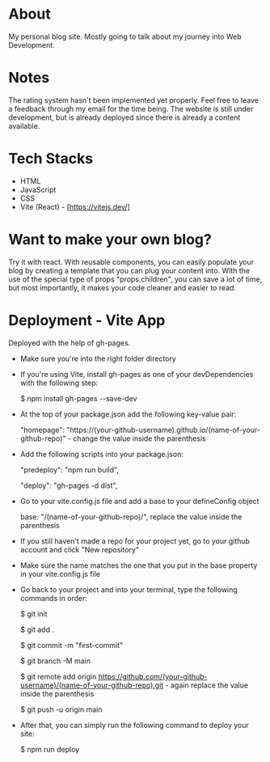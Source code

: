 # About

My personal blog site. Mostly going to talk about my journey into Web Development.

# Notes

The rating system hasn't been implemented yet properly. Feel free to leave a feedback through my email for the time being.
The website is still under development, but is already deployed since there is already a content available.

# Tech Stacks

- HTML
- JavaScript
- CSS
- Vite (React) - [https://vitejs.dev/]

# Want to make your own blog?

Try it with react. With reusable components, you can easily populate your blog by creating a template that you can plug your content into. With the use of the special type of props "props.children", you can save a lot of time, but most importantly, it makes your code cleaner and easier to read.

# Deployment - Vite App

Deployed with the help of gh-pages.

- Make sure you're into the right folder directory

- If you're using Vite, install gh-pages as one of your devDependencies with the following step:

  $ npm install gh-pages --save-dev

- At the top of your package.json add the following key-value pair:

  "homepage": "https://(your-github-username).github.io/(name-of-your-github-repo)" - change the value inside the parenthesis

- Add the following scripts into your package.json:

  "predeploy": "npm run build",

  "deploy": "gh-pages -d dist",

- Go to your vite.config.js file and add a base to your defineConfig object

  base: "/(name-of-your-github-repo)/", replace the value inside the parenthesis

- If you still haven't made a repo for your project yet, go to your github account and click "New repository"

- Make sure the name matches the one that you put in the base property in your vite.config.js file

- Go back to your project and into your terminal, type the following commands in order:

  $ git init

  $ git add .

  $ git commit -m "first-commit"

  $ git branch -M main

  $ git remote add origin https://github.com/(your-github-username)/(name-of-your-github-repo).git - again replace the value inside the parenthesis

  $ git push -u origin main

- After that, you can simply run the following command to deploy your site:

  $ npm run deploy
